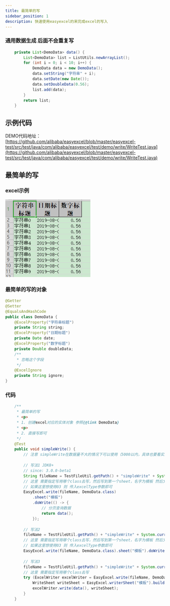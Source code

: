 ```yaml
---
title: 最简单的写
sidebar_position: 1
description: 快速使用easyexcel的来完成excel的写入
---
```


### 通用数据生成 后面不会重复写

```java
    private List<DemoData> data() {
        List<DemoData> list = ListUtils.newArrayList();
        for (int i = 0; i < 10; i++) {
            DemoData data = new DemoData();
            data.setString("字符串" + i);
            data.setDate(new Date());
            data.setDoubleData(0.56);
            list.add(data);
        }
        return list;
    }
```

## 示例代码

DEMO代码地址：[https://github.com/alibaba/easyexcel/blob/master/easyexcel-test/src/test/java/com/alibaba/easyexcel/test/demo/write/WriteTest.java](https://github.com/alibaba/easyexcel/blob/master/easyexcel-test/src/test/java/com/alibaba/easyexcel/test/demo/write/WriteTest.java)

## 最简单的写

### excel示例

![img](../../img/quickstart/write/simpleWrite.png)

### 最简单的写的对象

```java
@Getter
@Setter
@EqualsAndHashCode
public class DemoData {
    @ExcelProperty("字符串标题")
    private String string;
    @ExcelProperty("日期标题")
    private Date date;
    @ExcelProperty("数字标题")
    private Double doubleData;
    /**
     * 忽略这个字段
     */
    @ExcelIgnore
    private String ignore;
}
```

### 代码

```java
    /**
     * 最简单的写
     * <p>
     * 1. 创建excel对应的实体对象 参照{@link DemoData}
     * <p>
     * 2. 直接写即可
     */
    @Test
    public void simpleWrite() {
        // 注意 simpleWrite在数据量不大的情况下可以使用（5000以内，具体也要看实际情况），数据量大参照 重复多次写入

        // 写法1 JDK8+
        // since: 3.0.0-beta1
        String fileName = TestFileUtil.getPath() + "simpleWrite" + System.currentTimeMillis() + ".xlsx";
        // 这里 需要指定写用哪个class去写，然后写到第一个sheet，名字为模板 然后文件流会自动关闭
        // 如果这里想使用03 则 传入excelType参数即可
        EasyExcel.write(fileName, DemoData.class)
            .sheet("模板")
            .doWrite(() -> {
                // 分页查询数据
                return data();
            });

        // 写法2
        fileName = TestFileUtil.getPath() + "simpleWrite" + System.currentTimeMillis() + ".xlsx";
        // 这里 需要指定写用哪个class去写，然后写到第一个sheet，名字为模板 然后文件流会自动关闭
        // 如果这里想使用03 则 传入excelType参数即可
        EasyExcel.write(fileName, DemoData.class).sheet("模板").doWrite(data());

        // 写法3
        fileName = TestFileUtil.getPath() + "simpleWrite" + System.currentTimeMillis() + ".xlsx";
        // 这里 需要指定写用哪个class去写
        try (ExcelWriter excelWriter = EasyExcel.write(fileName, DemoData.class).build()) {
            WriteSheet writeSheet = EasyExcel.writerSheet("模板").build();
            excelWriter.write(data(), writeSheet);
        }
    }
```
